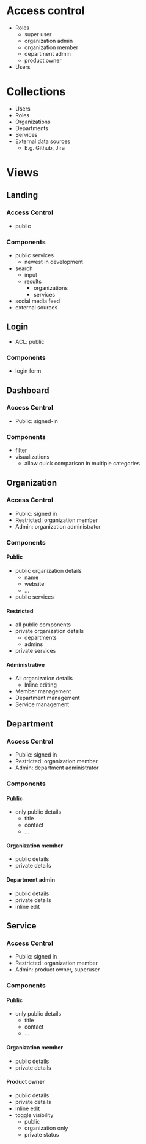 # Access control
- Roles
  - super user
  - organization admin
  - organization member
  - department admin
  - product owner
- Users

# Collections
- Users
- Roles
- Organizations
- Departments
- Services
- External data sources
  - E.g. Github, Jira

# Views
## Landing
### Access Control
- public

### Components
- public services
  - newest in development 
- search
  - input
  - results
    - organizations
    - services
- social media feed
- external sources

## Login
- ACL: public

### Components
- login form

## Dashboard
### Access Control
- Public: signed-in

### Components
- filter
- visualizations
  - allow quick comparison in multiple categories

## Organization
### Access Control
- Public: signed in
- Restricted: organization member
- Admin: organization administrator

### Components
#### Public
- public organization details
  - name
  - website
  - ...
- public services

#### Restricted
- all public components
- private organization details
  - departments
  - admins
- private services

#### Administrative
- All organization details
  - Inline editing 
- Member management
- Department management
- Service management

## Department
### Access Control
- Public: signed in
- Restricted: organization member
- Admin: department administrator

### Components
#### Public
- only public details
  - title
  - contact
  - ...

#### Organization member
- public details
- private details

#### Department admin
- public details
- private details
- inline edit

## Service
### Access Control
- Public: signed in
- Restricted: organization member
- Admin: product owner, superuser

### Components
#### Public
- only public details
  - title
  - contact
  - ...

#### Organization member
- public details
- private details

#### Product owner
- public details
- private details
- inline edit
- toggle visibility
  - public
  - organization only
  - private status

